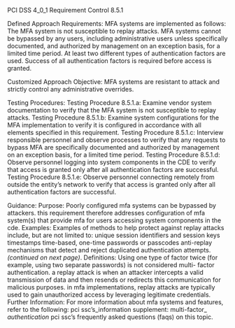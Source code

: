 PCI DSS 4_0_1 Requirement Control 8.5.1

Defined Approach Requirements:
MFA systems are implemented as follows: The MFA system is not susceptible to replay attacks. MFA systems cannot be bypassed by any users, including administrative users unless specifically documented, and authorized by management on an exception basis, for a limited time period. At least two different types of authentication factors are used. Success of all authentication factors is required before access is granted.

Customized Approach Objective:
MFA systems are resistant to attack and strictly control any administrative overrides.

Testing Procedures:
Testing Procedure 8.5.1.a: Examine vendor system documentation to verify that the MFA system is not susceptible to replay attacks.
Testing Procedure 8.5.1.b: Examine system configurations for the MFA implementation to verify it is configured in accordance with all elements specified in this requirement.
Testing Procedure 8.5.1.c: Interview responsible personnel and observe processes to verify that any requests to bypass MFA are specifically documented and authorized by management on an exception basis, for a limited time period.
Testing Procedure 8.5.1.d: Observe personnel logging into system components in the CDE to verify that access is granted only after all authentication factors are successful.
Testing Procedure 8.5.1.e: Observe personnel connecting remotely from outside the entity’s network to verify that access is granted only after all authentication factors are successful.

Guidance:
Purpose: Poorly configured mfa systems can be bypassed by attackers. this requirement therefore addresses configuration of mfa system(s) that provide mfa for users accessing system components in the cde. Examples: Examples of methods to help protect against replay attacks include, but are not limited to: unique session identifiers and session keys timestamps time-based, one-time passwords or passcodes anti-replay mechanisms that detect and reject duplicated authentication attempts. _(continued on next page)_. Definitions: Using one type of factor twice (for example, using two separate passwords) is not considered multi- factor authentication. a replay attack is when an attacker intercepts a valid transmission of data and then resends or redirects this communication for malicious purposes. in mfa implementations, replay attacks are typically used to gain unauthorized access by leveraging legitimate credentials. Further Information: For more information about mfa systems and features, refer to the following: pci ssc’s_information supplement: multi-factor_ _authentication_ pci ssc’s frequently asked questions (faqs) on this topic.